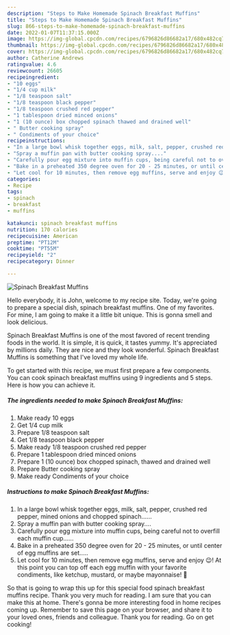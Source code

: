 ```yaml
---
description: "Steps to Make Homemade Spinach Breakfast Muffins"
title: "Steps to Make Homemade Spinach Breakfast Muffins"
slug: 866-steps-to-make-homemade-spinach-breakfast-muffins
date: 2022-01-07T11:37:15.000Z
image: https://img-global.cpcdn.com/recipes/6796826d86682a17/680x482cq70/spinach-breakfast-muffins-recipe-main-photo.jpg
thumbnail: https://img-global.cpcdn.com/recipes/6796826d86682a17/680x482cq70/spinach-breakfast-muffins-recipe-main-photo.jpg
cover: https://img-global.cpcdn.com/recipes/6796826d86682a17/680x482cq70/spinach-breakfast-muffins-recipe-main-photo.jpg
author: Catherine Andrews
ratingvalue: 4.6
reviewcount: 26605
recipeingredient:
- "10 eggs"
- "1/4 cup milk"
- "1/8 teaspoon salt"
- "1/8 teaspoon black pepper"
- "1/8 teaspoon crushed red pepper"
- "1 tablespoon dried minced onions"
- "1 (10 ounce) box chopped spinach thawed and drained well"
- " Butter cooking spray"
- " Condiments of your choice"
recipeinstructions:
- "In a large bowl whisk together eggs, milk, salt, pepper, crushed red pepper, mined onions and chopped spinach......"
- "Spray a muffin pan with butter cooking spray...."
- "Carefully pour egg mixture into muffin cups, being careful not to overfill each muffin cup......"
- "Bake in a preheated 350 degree oven for 20 - 25 minutes, or until center of egg muffins are set....."
- "Let cool for 10 minutes, then remove egg muffins, serve and enjoy 😉! At this point you can top off each egg muffin with your favorite condiments, like ketchup, mustard, or maybe mayonnaise! 🥰"
categories:
- Recipe
tags:
- spinach
- breakfast
- muffins

katakunci: spinach breakfast muffins 
nutrition: 170 calories
recipecuisine: American
preptime: "PT12M"
cooktime: "PT55M"
recipeyield: "2"
recipecategory: Dinner

---
```



![Spinach Breakfast Muffins](https://img-global.cpcdn.com/recipes/6796826d86682a17/680x482cq70/spinach-breakfast-muffins-recipe-main-photo.jpg)

Hello everybody, it is John, welcome to my recipe site. Today, we're going to prepare a special dish, spinach breakfast muffins. One of my favorites. For mine, I am going to make it a little bit unique. This is gonna smell and look delicious.



Spinach Breakfast Muffins is one of the most favored of recent trending foods in the world. It is simple, it is quick, it tastes yummy. It's appreciated by millions daily. They are nice and they look wonderful. Spinach Breakfast Muffins is something that I've loved my whole life.


To get started with this recipe, we must first prepare a few components. You can cook spinach breakfast muffins using 9 ingredients and 5 steps. Here is how you can achieve it.

<!--inarticleads1-->

##### The ingredients needed to make Spinach Breakfast Muffins:

1. Make ready 10 eggs
1. Get 1/4 cup milk
1. Prepare 1/8 teaspoon salt
1. Get 1/8 teaspoon black pepper
1. Make ready 1/8 teaspoon crushed red pepper
1. Prepare 1 tablespoon dried minced onions
1. Prepare 1 (10 ounce) box chopped spinach, thawed and drained well
1. Prepare  Butter cooking spray
1. Make ready  Condiments of your choice




<!--inarticleads2-->

##### Instructions to make Spinach Breakfast Muffins:

1. In a large bowl whisk together eggs, milk, salt, pepper, crushed red pepper, mined onions and chopped spinach......
1. Spray a muffin pan with butter cooking spray....
1. Carefully pour egg mixture into muffin cups, being careful not to overfill each muffin cup......
1. Bake in a preheated 350 degree oven for 20 - 25 minutes, or until center of egg muffins are set.....
1. Let cool for 10 minutes, then remove egg muffins, serve and enjoy 😉! At this point you can top off each egg muffin with your favorite condiments, like ketchup, mustard, or maybe mayonnaise! 🥰




So that is going to wrap this up for this special food spinach breakfast muffins recipe. Thank you very much for reading. I am sure that you can make this at home. There's gonna be more interesting food in home recipes coming up. Remember to save this page on your browser, and share it to your loved ones, friends and colleague. Thank you for reading. Go on get cooking!
